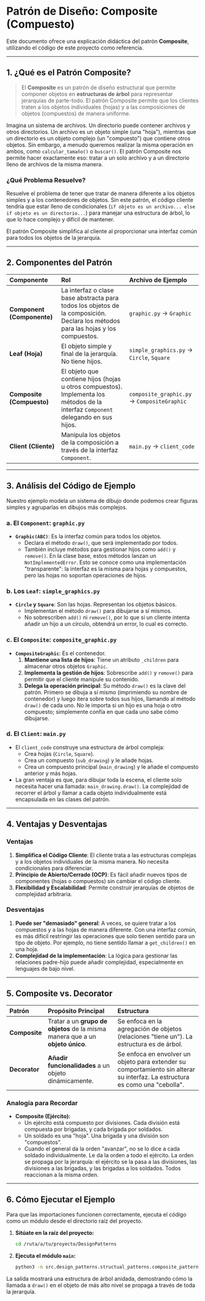 # Patrón de Diseño: Composite (Compuesto)

Este documento ofrece una explicación didáctica del patrón **Composite**, utilizando el código de este proyecto como referencia.

---

## 1. ¿Qué es el Patrón Composite?

> El **Composite** es un patrón de diseño estructural que permite componer objetos en **estructuras de árbol** para representar jerarquías de parte-todo. El patrón Composite permite que los clientes traten a los objetos individuales (hojas) y a las composiciones de objetos (compuestos) de manera uniforme.

Imagina un sistema de archivos. Un directorio puede contener archivos y otros directorios. Un archivo es un objeto simple (una "hoja"), mientras que un directorio es un objeto complejo (un "compuesto") que contiene otros objetos. Sin embargo, a menudo queremos realizar la misma operación en ambos, como `calcular_tamaño()` o `buscar()`. El patrón Composite nos permite hacer exactamente eso: tratar a un solo archivo y a un directorio lleno de archivos de la misma manera.

### ¿Qué Problema Resuelve?

Resuelve el problema de tener que tratar de manera diferente a los objetos simples y a los contenedores de objetos. Sin este patrón, el código cliente tendría que estar lleno de condicionales (`if objeto es un archivo... else if objeto es un directorio...`) para manejar una estructura de árbol, lo que lo hace complejo y difícil de mantener.

El patrón Composite simplifica al cliente al proporcionar una interfaz común para todos los objetos de la jerarquía.

---

## 2. Componentes del Patrón

| Componente | Rol | Archivo de Ejemplo |
| :--- | :--- | :--- |
| **Component (Componente)** | La interfaz o clase base abstracta para todos los objetos de la composición. Declara los métodos para las hojas y los compuestos. | `graphic.py` -> `Graphic` |
| **Leaf (Hoja)** | El objeto simple y final de la jerarquía. No tiene hijos. | `simple_graphics.py` -> `Circle`, `Square` |
| **Composite (Compuesto)** | El objeto que contiene hijos (hojas u otros compuestos). Implementa los métodos de la interfaz `Component` delegando en sus hijos. | `composite_graphic.py` -> `CompositeGraphic` |
| **Client (Cliente)** | Manipula los objetos de la composición a través de la interfaz `Component`. | `main.py` -> `client_code` |

---

## 3. Análisis del Código de Ejemplo

Nuestro ejemplo modela un sistema de dibujo donde podemos crear figuras simples y agruparlas en dibujos más complejos.

### a. El `Component`: `graphic.py`

- **`Graphic(ABC)`**: Es la interfaz común para todos los objetos.
    - Declara el método `draw()`, que será implementado por todos.
    - También incluye métodos para gestionar hijos como `add()` y `remove()`. En la clase base, estos métodos lanzan un `NotImplementedError`. Esto se conoce como una implementación "transparente": la interfaz es la misma para hojas y compuestos, pero las hojas no soportan operaciones de hijos.

### b. Los `Leaf`: `simple_graphics.py`

- **`Circle` y `Square`**: Son las hojas. Representan los objetos básicos.
    - Implementan el método `draw()` para dibujarse a sí mismos.
    - No sobrescriben `add()` ni `remove()`, por lo que si un cliente intenta añadir un hijo a un círculo, obtendrá un error, lo cual es correcto.

### c. El `Composite`: `composite_graphic.py`

- **`CompositeGraphic`**: Es el contenedor.
    1.  **Mantiene una lista de hijos**: Tiene un atributo `_children` para almacenar otros objetos `Graphic`.
    2.  **Implementa la gestión de hijos**: Sobrescribe `add()` y `remove()` para permitir que el cliente manipule su contenido.
    3.  **Delega la operación principal**: Su método `draw()` es la clave del patrón. Primero se dibuja a sí mismo (imprimiendo su nombre de contenedor) y luego itera sobre todos sus hijos, llamando al método `draw()` de cada uno. No le importa si un hijo es una hoja o otro compuesto; simplemente confía en que cada uno sabe cómo dibujarse.

### d. El `Client`: `main.py`

- El `client_code` construye una estructura de árbol compleja:
    - Crea hojas (`Circle`, `Square`).
    - Crea un compuesto (`sub_drawing`) y le añade hojas.
    - Crea un compuesto principal (`main_drawing`) y le añade el compuesto anterior y más hojas.
- La gran ventaja es que, para dibujar toda la escena, el cliente solo necesita hacer una llamada: `main_drawing.draw()`. La complejidad de recorrer el árbol y llamar a cada objeto individualmente está encapsulada en las clases del patrón.

---

## 4. Ventajas y Desventajas

### Ventajas

1.  **Simplifica el Código Cliente**: El cliente trata a las estructuras complejas y a los objetos individuales de la misma manera. No necesita condicionales para diferenciar.
2.  **Principio de Abierto/Cerrado (OCP)**: Es fácil añadir nuevos tipos de componentes (hojas o compuestos) sin cambiar el código cliente.
3.  **Flexibilidad y Escalabilidad**: Permite construir jerarquías de objetos de complejidad arbitraria.

### Desventajas

1.  **Puede ser "demasiado" general**: A veces, se quiere tratar a los compuestos y a las hojas de manera diferente. Con una interfaz común, es más difícil restringir las operaciones que solo tienen sentido para un tipo de objeto. Por ejemplo, no tiene sentido llamar a `get_children()` en una hoja.
2.  **Complejidad de la implementación**: La lógica para gestionar las relaciones padre-hijo puede añadir complejidad, especialmente en lenguajes de bajo nivel.

---

## 5. Composite vs. Decorator

| Patrón | Propósito Principal | Estructura |
| :--- | :--- | :--- |
| **Composite** | Tratar a un **grupo de objetos** de la misma manera que a un **objeto único**. | Se enfoca en la agregación de objetos (relaciones "tiene un"). La estructura es de árbol. |
| **Decorator** | **Añadir funcionalidades** a un objeto dinámicamente. | Se enfoca en envolver un objeto para extender su comportamiento sin alterar su interfaz. La estructura es como una "cebolla". |

### Analogía para Recordar

- **Composite (Ejército):**
  - Un ejército está compuesto por divisiones. Cada división está compuesta por brigadas, y cada brigada por soldados.
  - Un soldado es una "hoja". Una brigada y una división son "compuestos".
  - Cuando el general da la orden "avanzar", no se lo dice a cada soldado individualmente. Le da la orden a todo el ejército. La orden se propaga por la jerarquía: el ejército se la pasa a las divisiones, las divisiones a las brigadas, y las brigadas a los soldados. Todos reaccionan a la misma orden.

---

## 6. Cómo Ejecutar el Ejemplo

Para que las importaciones funcionen correctamente, ejecuta el código como un módulo desde el directorio raíz del proyecto.

1.  **Sitúate en la raíz del proyecto:**
    ```bash
    cd /ruta/a/tu/proyecto/DesignPatterns
    ```

2.  **Ejecuta el módulo `main`:**
    ```bash
    python3 -m src.design_patterns.structual_patterns.composite_pattern.main
    ```

La salida mostrará una estructura de árbol anidada, demostrando cómo la llamada a `draw()` en el objeto de más alto nivel se propaga a través de toda la jerarquía.

